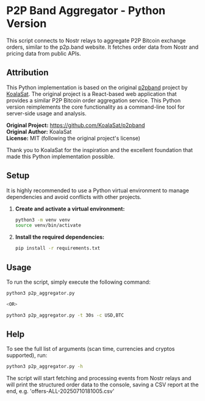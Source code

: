 # P2P Band Aggregator - Python Version

This script connects to Nostr relays to aggregate P2P Bitcoin exchange orders, similar to the p2p.band website. It fetches order data from Nostr and pricing data from public APIs.

## Attribution

This Python implementation is based on the original [p2pband](https://github.com/KoalaSat/p2pband) project by [KoalaSat](https://github.com/KoalaSat). The original project is a React-based web application that provides a similar P2P Bitcoin order aggregation service. This Python version reimplements the core functionality as a command-line tool for server-side usage and analysis.

**Original Project:** https://github.com/KoalaSat/p2pband  
**Original Author:** KoalaSat  
**License:** MIT (following the original project's license)

Thank you to KoalaSat for the inspiration and the excellent foundation that made this Python implementation possible.

## Setup

It is highly recommended to use a Python virtual environment to manage dependencies and avoid conflicts with other projects.

1.  **Create and activate a virtual environment:**

    ```bash
    python3 -m venv venv
    source venv/bin/activate
    ```

2.  **Install the required dependencies:**

    ```bash
    pip install -r requirements.txt
    ```

## Usage

To run the script, simply execute the following command:

```bash
python3 p2p_aggregator.py

<OR>

python3 p2p_aggregator.py -t 30s -c USD,BTC
```

## Help

To see the full list of arguments (scan time, currencies and cryptos supported), run:

```bash
python3 p2p_aggregator.py -h
```

The script will start fetching and processing events from Nostr relays and will print the structured order data to the console, saving a CSV report at the end, e.g. 'offers-ALL-20250710181005.csv'
